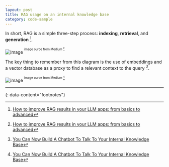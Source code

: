 ```yaml
---
layout: post
title: RAG usage on an internal knowledge base
category: code-sample
---
```


In short, RAG is a simple three-step process: __indexing__, __retrieval__, and __generation__ [^1].

![image](https://github.com/igorlima/unapologetic-thoughts/assets/1886786/c7c69f3a-06c6-4340-b0a9-41c5080cfd40)
<sup><sup>image ource from Medium [^1]</sup></sup>

The key thing to remember from this diagram is the use of embeddings and a
vector database as a proxy to find a relevant context to the query [^2].

![image](https://github.com/igorlima/unapologetic-thoughts/assets/1886786/0d812cb4-9862-42b7-a17f-058375be2a58)
<sup><sup>image ource from Medium [^2]</sup></sup>

---

{: data-content="footnotes"}

[^1]: [How to improve RAG results in your LLM apps: from basics to advanced](https://bootcamp.uxdesign.cc/how-to-improve-rag-results-in-your-llm-apps-from-basics-to-advanced-822818014144)
[^2]: [You Can Now Build A Chatbot To Talk To Your Internal Knowledge Base](https://levelup.gitconnected.com/you-can-now-build-a-chatbot-to-talk-to-your-internal-knowledge-base-b6066cacf2d5)
